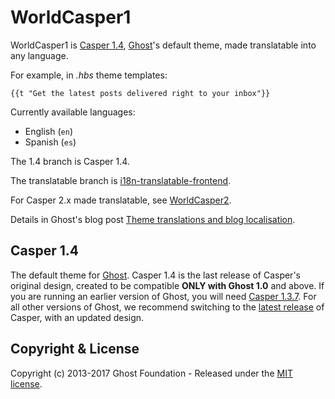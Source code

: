 # WorldCasper1

WorldCasper1 is [Casper 1.4](https://github.com/TryGhost/Casper/tree/1.4), [Ghost](http://github.com/tryghost/ghost/)'s default theme, made translatable into any language.

For example, in _.hbs_ theme templates:
```
{{t "Get the latest posts delivered right to your inbox"}}
```

Currently available languages:

- English (`en`)
- Spanish (`es`)

The 1.4 branch is Casper 1.4.

The translatable branch is [i18n-translatable-frontend](https://github.com/juan-g/WorldCasper1/tree/i18n-translatable-frontend).

For Casper 2.x made translatable, see [WorldCasper2](https://github.com/juan-g/WorldCasper2).

Details in Ghost's blog post [Theme translations and blog localisation](https://dev.ghost.org/theme-translations/).

## Casper 1.4

The default theme for [Ghost](http://github.com/tryghost/ghost/). Casper 1.4 is the last release of Casper's original design, created to be compatible **ONLY with Ghost 1.0** and above. If you are running an earlier version of Ghost, you will need [Casper 1.3.7](https://github.com/TryGhost/Casper/releases/tag/1.3.7). For all other versions of Ghost, we recommend switching to the [latest release](https://github.com/TryGhost/Casper/releases) of Casper, with an updated design.

## Copyright & License

Copyright (c) 2013-2017 Ghost Foundation - Released under the [MIT license](LICENSE).
